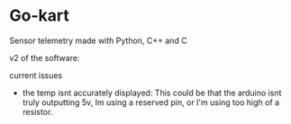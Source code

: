 # Go-kart
Sensor telemetry made with Python, C++ and C


v2 of the software:

current issues

- the temp isnt accurately displayed:
This could be that the arduino isnt truly outputting 5v, Im using a reserved pin, or I'm using too high of a resistor.

